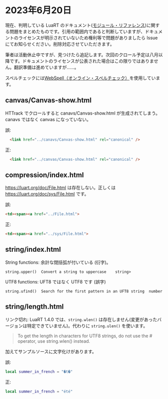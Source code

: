 # 2023年6月20日

現在、判明している LuaRT のドキュメント([モジュール・リファレンス](https://luart.org/doc/modules.html))に関する問題をまとめたものです。引用の範囲内であると判断していますが、ドキュメントのライセンスが明示されていないため権利等で問題がありましたら Issue にてお知らせください。削除対応させていただきます。

筆者は活動休止中ですが、見つけたら追記します。次回のクロール予定は八月以降です。ドキュメントのライセンスが公表された場合はこの限りではありません。翻訳準備は進めていますが……。

スペルチェックには[WebSpell（オンライン・スペルチェック）](https://lsd-project.jp/ja/service/webspell/index.html)を使用しています。

## canvas/Canvas-show.html

HTTrack でクロールすると canavs/Canvas-show.html が生成されてしまう。canavs ではなく canvas になっていない。

誤:
```html
  <link href="../canavs/Canvas-show.html" rel="canonical" />
```
正:
```html
  <link href="../canvas/Canvas-show.html" rel="canonical" />
```

## compression/index.html

https://luart.org/doc/File.html は存在しない。正しくは https://luart.org/doc/sys/File.html です。

誤:
```html
<td><span><a href="../File.html">
```

正:
```html
<td><span><a href="../sys/File.html">
```

## string/index.html

String  functions: 余計な閉括弧が付いている (衍字)。

```
string.upper()	Convert a string to uppercase    string>
```

UTF8 functions: UFT8 ではなく UTF8 です (誤字)

```
string.ufind()	Search for the first pattern in an UFT8 string	number
```

## string/length.html

リンク切れ: LuaRT 1.4.0 では、```string.wlen()``` は存在しません(変更があったバージョンは特定できていません)。代わりに ```string.ulen()``` を使います。

> To get the length in characters for UTF8 strings, do not use the # operator, use string.wlen() instead.

加えてサンプルソースに文字化けがあります。

誤:
```lua
local summer_in_french = "�t�"
```

正:
```lua
local summer_in_french = "été"
```
